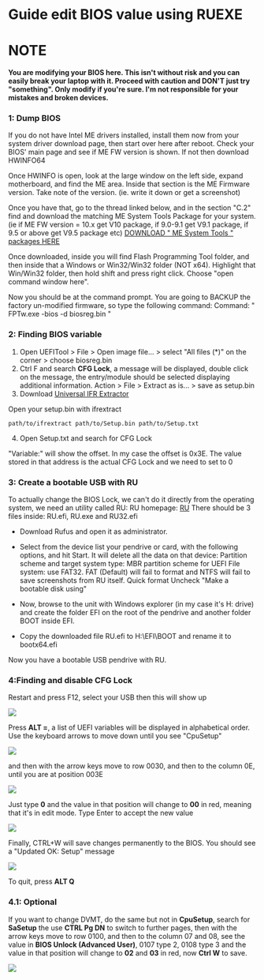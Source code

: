 # Guide edit BIOS value using RUEXE

# NOTE

**You are modifying your BIOS here. This isn't without risk and you can easily break your laptop with it. Proceed with caution and DON'T just try "something". Only modify if you're sure. I'm not responsible for your mistakes and broken devices.**

### 1: Dump BIOS

If you do not have Intel ME drivers installed, install them now from your system driver download page, then start over here after reboot. 
Check your BIOS' main page and see if ME FW version is shown. If not then download HWINFO64

Once HWINFO is open, look at the large window on the left side, expand motherboard, and find the ME area. 
Inside that section is the ME Firmware version. Take note of the version. (ie. write it down or get a screenshot)

Once you have that, go to the thread linked below, and in the section "C.2" find and download the matching ME System Tools Package for your system.
(ie if ME FW version = 10.x get V10 package, if 9.0-9.1 get V9.1 package, if 9.5 or above get V9.5 package etc)
[DOWNLOAD " ME System Tools " packages HERE](https://www.win-raid.com/t596f39-Intel-Management-Engine-Drivers-Firmware-amp-System-Tools.html)

Once downloaded, inside you will find Flash Programming Tool folder, and then inside that a Windows or Win32/Win32 folder (NOT x64).
Highlight that Win/Win32 folder, then hold shift and press right click. Choose "open command window here".

Now you should be at the command prompt. 
You are going to BACKUP the factory un-modified firmware, so type the following command: 
Command: " FPTw.exe -bios -d biosreg.bin "

### 2: Finding BIOS variable

1) Open UEFITool > File > Open image file... > select "All files (*)" on the corner > choose biosreg.bin
2) Ctrl F and search **CFG Lock**, a message will be displayed, double click on the message, the entry/module should be selected displaying additional information. Action > File > Extract as is... > save as setup.bin
3) Download [Universal IFR Extractor](https://github.com/LongSoft/Universal-IFR-Extractor/releases)

Open your setup.bin with ifrextract

``
path/to/ifrextract path/to/Setup.bin path/to/Setup.txt
``

4) Open Setup.txt and search for CFG Lock

"Variable:" will show the offset. In my case the offset is 0x3E. The value stored in that address is the actual CFG Lock and we need to set to 0

### 3: Create a bootable USB with RU

To actually change the BIOS Lock, we can't do it directly from the operating system, we need an utility called RU:
RU homepage: [RU](http://ruexe.blogspot.com)
There should be 3 files inside: RU.efi, RU.exe and RU32.efi

- Download Rufus and open it as administrator.

- Select from the device list your pendrive or card, with the following options, and hit Start. It will delete all the data on that device:
Partition scheme and target system type: MBR partition scheme for UEFI
File system: use FAT32. FAT (Default) will fail to format and NTFS will fail to save screenshots from RU itself.
Quick format
Uncheck "Make a bootable disk using"
- Now, browse to the unit with Windows explorer (in my case it's H: drive) and create the folder EFI on the root of the pendrive and another folder BOOT inside EFI.

- Copy the downloaded file RU.efi to H:\EFI\BOOT and rename it to bootx64.efi

Now you have a bootable USB pendrive with RU.

### 4:Finding and disable CFG Lock

Restart and press F12, select your USB then this will show up

![](/BIOS/20200823080754.bmp)

Press **ALT =**, a list of UEFI variables will be displayed in alphabetical order. Use the keyboard arrows to move down until you see "CpuSetup"

![](/BIOS/20200823080810.bmp)

and then with the arrow keys move to row 0030, and then to the column 0E, until you are at position 003E

![](/BIOS/20200823080817.bmp)

Just type **0** and the value in that position will change to **00** in red, meaning that it's in edit mode. Type Enter to accept the new value

![](/BIOS/20200823080830.bmp)

Finally, CTRL+W will save changes permanently to the BIOS. You should see a "Updated OK: Setup" message

![](/BIOS/20200823080836.bmp)

To quit, press **ALT Q**

### 4.1: Optional

If you want to change DVMT, do the same but not in **CpuSetup**, search for **SaSetup** the use **CTRL Pg DN** to switch to further pages, then with the arrow keys move to row 0100, and then to the column 07 and 08, see the value in **BIOS Unlock (Advanced User)**, 0107 type 2, 0108 type 3 and the value in that position will change to **02** and **03** in red, now **Ctrl W** to save.

![](/BIOS/20200823081018.bmp)
